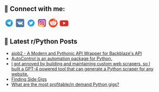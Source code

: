 ## 🔎 Connect with me:
[<img src="https://github.com/bullbesh/bullbesh/blob/main/images/Telegram.png" width="32" height="32" />](https://t.me/bullbesh)
[<img src="https://github.com/bullbesh/bullbesh/blob/main/images/VK.png" width="32" height="32" />](https://vk.com/bullbesh)
[<img src="https://github.com/bullbesh/bullbesh/blob/main/images/Twitter.png" width="32" height="32" />](https://twitter.com/bullbesh1)
[<img src="https://github.com/bullbesh/bullbesh/blob/main/images/Instagram.png" width="32" height="32" />](https://www.instagram.com/bullbesh)
[<img src="https://github.com/bullbesh/bullbesh/blob/main/images/Reddit.png" width="32" height="32" />](https://www.reddit.com/user/bullbesh)
[<img src="https://github.com/bullbesh/bullbesh/blob/main/images/YouTube.png" width="32" height="32" />](https://www.youtube.com/channel/UCtfjRs6uzgq5mfm8S06WTcg)

## 📕 Latest r/Python Posts
<!-- BLOG-POST-LIST:START -->
- [aiob2 - A Modern and Pythonic API Wrapper for Backblaze&#39;s API](https://www.reddit.com/r/Python/comments/12fob7n/aiob2_a_modern_and_pythonic_api_wrapper_for/)
- [AutoControl is an automation package for Python.](https://www.reddit.com/r/Python/comments/12fnmcy/autocontrol_is_an_automation_package_for_python/)
- [I got annoyed by building and maintaining custom web scrapers, so I built a GPT-4 powered tool that can generate a Python scraper for any website.](https://www.reddit.com/r/Python/comments/12fnlfe/i_got_annoyed_by_building_and_maintaining_custom/)
- [Finding Side Gigs](https://www.reddit.com/r/Python/comments/12fngd2/finding_side_gigs/)
- [What are the most profitable/in demand Python gigs?](https://www.reddit.com/r/Python/comments/12fickr/what_are_the_most_profitablein_demand_python_gigs/)
<!-- BLOG-POST-LIST:END -->
